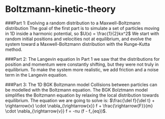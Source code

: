 # Boltzmann-kinetic-theory

###Part 1: Evolving a random distribution to a Maxwell-Boltzmann distribution
The goal of the first part is to simulate a set of particles moving in 1D inside a harmonic potential, so $U(x) = \frac{1}{2}kx^2$
We start with random initial positions and velocities not at equilibrium, and evolve the system toward a Maxwell-Boltzmann distribution with the Runge-Kutta method.

###Part 2: The Langevin equation
In Part 1 we saw that the distributions for position and momentum were constantly shifting, but they were not truly in equilibrium. To make the system more realistic, we add friction and a noise term in the Langevin equation.

###Part 3: The 1D BGK Boltzmann model
Collisions between particles can be modelled with the Boltzmann equation. The BGK Bolztmann model simplifies the Boltzmann equation by relaxing the local distribution towards equilibrium.
The equation we are going to solve is: $\frac{\del f}{\del t} + \rightarrow{v} \cdot \nabla_{\rightarrow{x}} f + \frac{\rightarrow{F}}{m} \cdot \nabla_{\rightarrow{v}} f = -nu (f - f_{eq})$.
